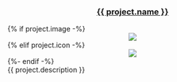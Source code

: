 <div>
  <h3 align="center"><a href="https://github.com/{{ project.github }}">{{ project.name }}</a></h3>
  {% if project.image -%}  
  <div align="center"><img src="https://projects.tedivm.com/assets/images/projects/{{ project.image }}" /></div>
  {% elif project.icon -%}  
  <div align="center"><img src="https://raw.githubusercontent.com/tedivm/tedivm/main/images/{{ project.icon|replace('fab fa-', '')|replace('fas fa-', '') }}.svg" /></div>
  {%- endif -%}  
</div>
<div>
  {{ project.description }}
</div>

